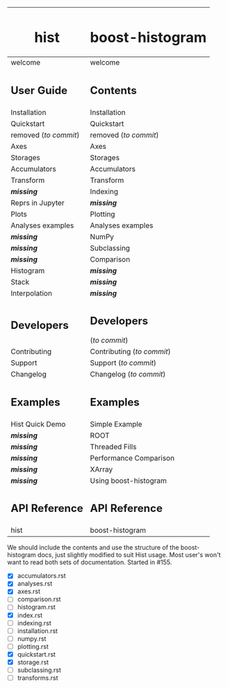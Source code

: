 | <h1>hist </h1>| <h1> boost-histogram</h1> |
|-----|----|
|welcome|welcome|
|<h2>**User Guide**</h2>|<h2>**Contents**</h2>|
|Installation|Installation|
|Quickstart|Quickstart|
|removed (_to commit_)|removed (_to commit_)|
|Axes|Axes|
|Storages|Storages|
|Accumulators|Accumulators|
|Transform|Transform|
|**_missing_**|Indexing|
|Reprs in Jupyter|**_missing_**|
|Plots|Plotting|
|Analyses examples|Analyses examples|
|**_missing_**|NumPy|
|**_missing_**|Subclassing|
|**_missing_**|Comparison|
|Histogram|**_missing_**|
|Stack|**_missing_**|
|Interpolation|**_missing_**|
|<h2>**Developers**</h2>|<h2>**Developers**</h2> (_to commit_)|
|Contributing|Contributing (_to commit_)|
|Support|Support (_to commit_)|
|Changelog|Changelog (_to commit_)|
|<h2>**Examples**</h2>|<h2>**Examples**</h2>|
|Hist Quick Demo|Simple Example|
|**_missing_**|ROOT|
|**_missing_**|Threaded Fills|
|**_missing_**|Performance Comparison|
|**_missing_**|XArray|
|**_missing_**|Using boost-histogram|
|<h2>**API Reference**</h2>|<h2>**API Reference**</h2>|
|hist|boost-histogram|

We should include the contents and use the structure of the boost-histogram docs, just slightly modified to suit Hist usage. Most user's won't want to read both sets of documentation. Started in #155.

- [x] accumulators.rst
- [x] analyses.rst
- [x] axes.rst
- [ ] comparison.rst
- [ ] histogram.rst
- [x] index.rst
- [ ] indexing.rst
- [ ] installation.rst
- [ ] numpy.rst
- [ ] plotting.rst
- [x] quickstart.rst
- [x] storage.rst
- [ ] subclassing.rst
- [ ] transforms.rst
